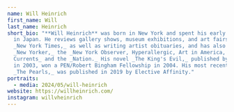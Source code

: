 ```yaml
---
name: Will Heinrich
first_name: Will
last_name: Heinrich
short_bio: "**Will Heinrich** was born in New York and spent his early childhood
  in Japan. He reviews gallery shows, museum exhibitions, and art fairs for the
  _New York Times,_ as well as writing artist obituaries, and has also for the
  _New Yorker,_ the _New York Observer, Hyperallergic, Art in America, Jewish
  Currents_ and the _Nation._ His novel _The King's Evil,_ published by Scribner
  in 2003, won a PEN/Robert Bingham Fellowship in 2004. His most recent novel,
  _The Pearls,_ was published in 2019 by Elective Affinity."
portraits:
  - media: 2024/05/will-heinrich
website: https://willheinrich.com/
instagram: willvheinrich
---
```

